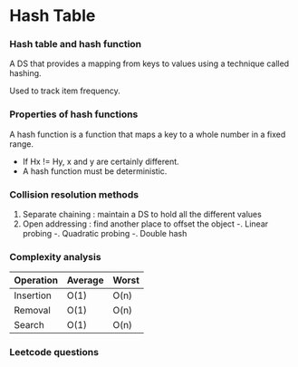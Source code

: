 # Hash Table

### Hash table and hash function
A DS that provides a mapping from keys to values using a technique called hashing.

Used to track item frequency.

### Properties of hash functions
A hash function is a function that maps a key to a whole number in a fixed range.
- If Hx != Hy, x and y are certainly different.
- A hash function must be deterministic.

### Collision resolution methods
1. Separate chaining : maintain a DS to hold all the different values
2. Open addressing : find another place to offset the object
  -. Linear probing
  -. Quadratic probing
  -. Double hash

### Complexity analysis
| Operation | Average | Worst |
| --- | --- | --- |
| Insertion | O(1) | O(n) |
| Removal | O(1) | O(n) |
| Search | O(1) | O(n) |

### Leetcode questions
